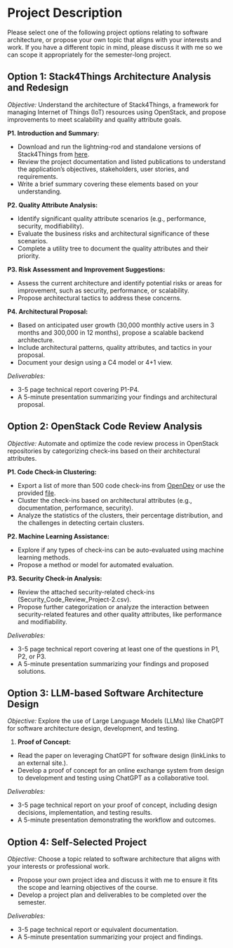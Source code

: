# Project Description

Please select one of the following project options relating to software architecture, or propose your own topic that aligns with your interests and work. If you have a different topic in mind, please discuss it with me so we can scope it appropriately for the semester-long project.

## Option 1: Stack4Things Architecture Analysis and Redesign

*Objective:* Understand the architecture of Stack4Things, a framework for managing Internet of Things (IoT) resources using OpenStack, and propose improvements to meet scalability and quality attribute goals.

**P1. Introduction and Summary:**

* Download and run the lightning-rod and standalone versions of Stack4Things from [here](https://github.com/MDSLab/stack4things).
* Review the project documentation and listed publications to understand the application’s objectives, stakeholders, user stories, and requirements.
* Write a brief summary covering these elements based on your understanding.

**P2. Quality Attribute Analysis:**

* Identify significant quality attribute scenarios (e.g., performance, security, modifiability).
* Evaluate the business risks and architectural significance of these scenarios.
* Complete a utility tree to document the quality attributes and their priority.

**P3. Risk Assessment and Improvement Suggestions:**

* Assess the current architecture and identify potential risks or areas for improvement, such as security, performance, or scalability.
* Propose architectural tactics to address these concerns.

**P4. Architectural Proposal:**

* Based on anticipated user growth (30,000 monthly active users in 3 months and 300,000 in 12 months), propose a scalable backend architecture.
* Include architectural patterns, quality attributes, and tactics in your proposal.
* Document your design using a C4 model or 4+1 view.

*Deliverables:*

* 3-5 page technical report covering P1-P4.
* A 5-minute presentation summarizing your findings and architectural proposal.

## Option 2: OpenStack Code Review Analysis

*Objective:* Automate and optimize the code review process in OpenStack repositories by categorizing check-ins based on their architectural attributes.

**P1. Code Check-in Clustering:**

* Export a list of more than 500 code check-ins from [OpenDev](https://review.opendev.org/) or use the provided [file](Code_Review_Project.csv).
* Cluster the check-ins based on architectural attributes (e.g., documentation, performance, security).
* Analyze the statistics of the clusters, their percentage distribution, and the challenges in detecting certain clusters.

**P2. Machine Learning Assistance:**

* Explore if any types of check-ins can be auto-evaluated using machine learning methods.
* Propose a method or model for automated evaluation.

**P3. Security Check-in Analysis:**

* Review the attached security-related check-ins (Security_Code_Review_Project-2.csv).
* Propose further categorization or analyze the interaction between security-related features and other quality attributes, like performance and modifiability.

*Deliverables:*

* 3-5 page technical report covering at least one of the questions in P1, P2, or P3.
* A 5-minute presentation summarizing your findings and proposed solutions.

## Option 3: LLM-based Software Architecture Design

*Objective:* Explore the use of Large Language Models (LLMs) like ChatGPT for software architecture design, development, and testing.

1. **Proof of Concept:**

* Read the paper on leveraging ChatGPT for software design (linkLinks to an external site.).
* Develop a proof of concept for an online exchange system from design to development and testing using ChatGPT as a collaborative tool.

*Deliverables:*

* 3-5 page technical report on your proof of concept, including design decisions, implementation, and testing results.
* A 5-minute presentation demonstrating the workflow and outcomes.

## Option 4: Self-Selected Project

*Objective:* Choose a topic related to software architecture that aligns with your interests or professional work.

* Propose your own project idea and discuss it with me to ensure it fits the scope and learning objectives of the course.
* Develop a project plan and deliverables to be completed over the semester.

*Deliverables:*

* 3-5 page technical report or equivalent documentation.
* A 5-minute presentation summarizing your project and findings.
